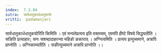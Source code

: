 ```yaml
---
index:  7.3.84
sutra:  सार्वधातुकार्धधातुकयोः
vritti:  padamanjari
---
```


सार्वधातुकार्धधातुकयोरिति किमिति । एवं मन्यतेप्रत्यय इति वक्तव्यम्, एवमपि हीष्टे विषये सिद्ध्यतीति । सङिति प्रत्याहारः; सनः सशब्दादाहरभ्या महिङो ङकारात् । अग्नित्वमिति । प्रत्यय इत्युच्यमाने, अत्रापि प्राप्नोति । अग्निकाम्यतीति । सङीत्युच्यमाने अत्रापि प्राप्नोति ।।
